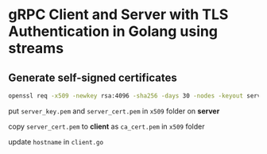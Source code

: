 # gRPC Client and Server with TLS Authentication in Golang using streams

## Generate self-signed certificates

```bash
openssl req -x509 -newkey rsa:4096 -sha256 -days 30 -nodes -keyout server_key.pem -out server_cert.pem -subj '/C=XX/ST=State/L=City/O=Organization/OU=Section/CN=hostname' -addext 'subjectAltName=DNS:hostname,DNS:localhost'
```

put `server_key.pem` and `server_cert.pem` in `x509` folder on **server**

copy `server_cert.pem` to **client** as `ca_cert.pem` in `x509` folder

update `hostname` in `client.go`
